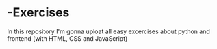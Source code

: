 # -Exercises
In this repository I'm gonna uploat all easy excercises about python and frontend (with HTML, CSS and JavaScript)
